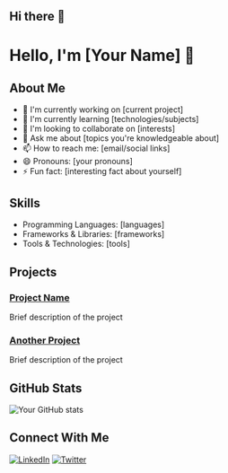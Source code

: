 ## Hi there 👋

# Hello, I'm [Your Name] 👋

## About Me
- 🔭 I'm currently working on [current project]
- 🌱 I'm currently learning [technologies/subjects]
- 👯 I'm looking to collaborate on [interests]
- 💬 Ask me about [topics you're knowledgeable about]
- 📫 How to reach me: [email/social links]
- 😄 Pronouns: [your pronouns]
- ⚡ Fun fact: [interesting fact about yourself]

## Skills
- Programming Languages: [languages]
- Frameworks & Libraries: [frameworks]
- Tools & Technologies: [tools]

## Projects
### [Project Name](link-to-repo)
Brief description of the project

### [Another Project](link-to-repo)
Brief description of the project

## GitHub Stats
![Your GitHub stats](https://github-readme-stats.vercel.app/api?username=your-username&show_icons=true&theme=radical)

## Connect With Me
[![LinkedIn](https://img.shields.io/badge/LinkedIn-blue?style=flat&logo=linkedin&labelColor=blue)](your-linkedin-url)
[![Twitter](https://img.shields.io/badge/Twitter-1DA1F2?style=flat&logo=twitter&logoColor=white)](your-twitter-url)
